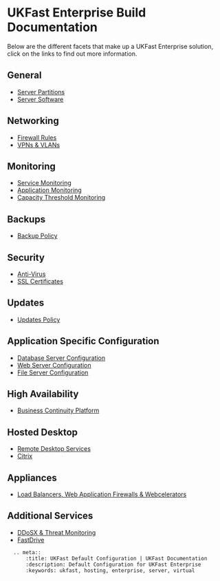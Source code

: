 # UKFast Enterprise Build Documentation

Below are the different facets that make up a UKFast Enterprise solution, click on the links to find out more information.
  
## General
- [Server Partitions](partition.md)
- [Server Software](software.md)
  
## Networking
- [Firewall Rules](enterprise_firewall_config.md)
- [VPNs & VLANs](networking.md)
  
## Monitoring
- [Service Monitoring](enterprise_monitoring.md)
- [Application Monitoring](app_monitoring.md)
- [Capacity Threshold Monitoring](ctm.md)

## Backups
- [Backup Policy](enterprise_backups.md)
  
## Security
- [Anti-Virus](anti-virus.md)
- [SSL Certificates](ssl_certificates.md)

## Updates
- [Updates Policy](enterprise_updates.md)

## Application Specific Configuration
- [Database Server Configuration](db_default.md)
- [Web Server Configuration](web_default.md)
- [File Server Configuration](file_default.md)

## High Availability
- [Business Continuity Platform](bcp.md)

## Hosted Desktop
- [Remote Desktop Services](remotedesktop.md)
- [Citrix](citrix.md)

## Appliances
- [Load Balancers, Web Application Firewalls & Webcelerators](appliances.md)

## Additional Services
- [DDoSX & Threat Monitoring](additional_services.md)
- [FastDrive](fastdrive.md)

```eval_rst
  .. meta::
      :title: UKFast Default Configuration | UKFast Documentation
      :description: Default Configuration for UKFast Enterprise
      :keywords: ukfast, hosting, enterprise, server, virtual
